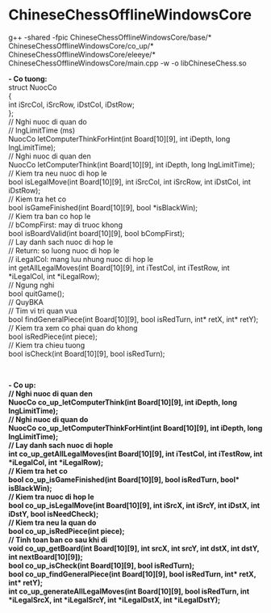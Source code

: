 # ChineseChessOfflineWindowsCore

g++ -shared -fpic ChineseChessOfflineWindowsCore/base/* ChineseChessOfflineWindowsCore/co_up/* ChineseChessOfflineWindowsCore/eleeye/* ChineseChessOfflineWindowsCore/main.cpp -w -o libChineseChess.so
<p>
	<b>- Co tuong:</b><br/>
  struct NuocCo<br/>
	{<br/>
		int iSrcCol, iSrcRow, iDstCol, iDstRow;<br/>
	};<br/>
  // Nghi nuoc di quan do<br/>
  // lngLimitTime (ms)<br/>
	NuocCo letComputerThinkForHint(int Board[10][9], int iDepth, long lngLimitTime);<br/>
  // Nghi nuoc di quan den<br/>
	NuocCo letComputerThink(int Board[10][9], int iDepth, long lngLimitTime);<br/>
  // Kiem tra neu nuoc di hop le<br/>
	bool isLegalMove(int Board[10][9], int iSrcCol, int iSrcRow, int iDstCol, int iDstRow);<br/>
  // Kiem tra het co<br/>
	bool isGameFinished(int Board[10][9], bool *isBlackWin);<br/>
  // Kiem tra ban co hop le<br/>
  // bCompFirst: may di truoc khong<br/>
	bool isBoardValid(int board[10][9], bool bCompFirst);<br/>
  // Lay danh sach nuoc di hop le<br/>
  // Return: so luong nuoc di hop le<br/>
  // iLegalCol: mang luu nhung nuoc di hop le<br/>
	int getAllLegalMoves(int Board[10][9], int iTestCol, int iTestRow, int *iLegalCol, int *iLegalRow);<br/>
  // Ngung nghi<br/>
	bool quitGame();<br/>
	// QuyBKA<br/>
  // Tim vi tri quan vua<br/>
	bool findGeneralPiece(int Board[10][9], bool isRedTurn, int* retX, int* retY);<br/>
  // Kiem tra xem co phai quan do khong<br/>
	bool isRedPiece(int piece);<br/>
  // Kiem tra chieu tuong<br/>
	bool isCheck(int Board[10][9], bool isRedTurn);<br/>
</p>  <br/>
  <p>
<b>- Co up:<b><br/>
  // Nghi nuoc di quan den<br/>
  NuocCo co_up_letComputerThink(int Board[10][9], int iDepth, long lngLimitTime);<br/>
  // Nghi nuoc di quan do<br/>
	NuocCo co_up_letComputerThinkForHint(int Board[10][9], int iDepth, long lngLimitTime);<br/>
  // Lay danh sach nuoc di hople<br/>
	int co_up_getAllLegalMoves(int Board[10][9], int iTestCol, int iTestRow,	int *iLegalCol, int *iLegalRow);<br/>
  // Kiem tra het co<br/>
	bool co_up_isGameFinished(int Board[10][9], bool isRedTurn, bool* isBlackWin);<br/>
  // Kiem tra nuoc di hop le<br/>
	bool co_up_isLegalMove(int Board[10][9], int iSrcX, int iSrcY, int iDstX, int iDstY, bool isNeedCheck);<br/>
  // Kiem tra neu la quan do<br/>
	bool co_up_isRedPiece(int piece);<br/>
  // Tinh toan ban co sau khi di<br/>
	void co_up_getBoard(int Board[10][9], int srcX, int srcY, int dstX, int dstY, int nextBoard[10][9]);<br/>
	bool co_up_isCheck(int Board[10][9], bool isRedTurn);<br/>
	bool co_up_findGeneralPiece(int Board[10][9], bool isRedTurn, int* retX, int* retY);<br/>
	int co_up_generateAllLegalMoves(int Board[10][9], bool isRedTurn, int *iLegalSrcX, int *iLegalSrcY, int *iLegalDstX, int *iLegalDstY);<br/>
</p>
